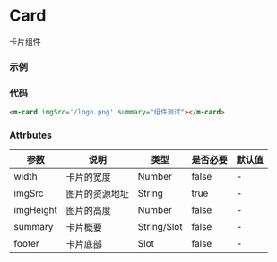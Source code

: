 # Card
卡片组件

### 示例
<m-card imgSrc='/logo.png' summary="组件测试"></m-card>

### 代码
```html
<m-card imgSrc='/logo.png' summary="组件测试"></m-card>
```

### Attrbutes
| 参数 | 说明 | 类型 | 是否必要 | 默认值 |
| ---  | --- | --- |   ---   | --- |
| width | 卡片的宽度|Number|false| - |
| imgSrc | 图片的资源地址|String|true| -|
| imgHeight| 图片的高度 |Number|false|-|
| summary | 卡片概要 |String/Slot | false| - |
| footer | 卡片底部 |Slot|false|-|